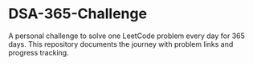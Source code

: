 # DSA-365-Challenge
A personal challenge to solve one LeetCode problem every day for 365 days. This repository documents the journey with problem links and progress tracking.
